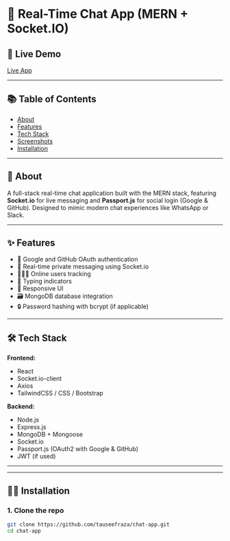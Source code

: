 # 💬 Real-Time Chat App (MERN + Socket.IO)


## 🚀 Live Demo

[Live App](https://chat-app-0pt4.onrender.com/)

---

## 📚 Table of Contents

- [About](#about)
- [Features](#features)
- [Tech Stack](#tech-stack)
- [Screenshots](#screenshots)
- [Installation](#installation)


---

## 📖 About

A full-stack real-time chat application built with the MERN stack, featuring **Socket.io** for live messaging and **Passport.js** for social login (Google & GitHub). Designed to mimic modern chat experiences like WhatsApp or Slack.

---

## ✨ Features

- 🔐 Google and GitHub OAuth authentication
- 💬 Real-time private messaging using Socket.io
- 🧑‍🤝‍🧑 Online users tracking
- 🔔 Typing indicators
- 📱 Responsive UI
- 🗃️ MongoDB database integration
- 🔒 Password hashing with bcrypt (if applicable)

---

## 🛠️ Tech Stack

**Frontend:**
- React
- Socket.io-client
- Axios
- TailwindCSS / CSS / Bootstrap

**Backend:**
- Node.js
- Express.js
- MongoDB + Mongoose
- Socket.io
- Passport.js (OAuth2 with Google & GitHub)
- JWT (if used)

---


---

## 🧑‍💻 Installation

### 1. Clone the repo

```bash
git clone https://github.com/tauseefraza/chat-app.git
cd chat-app
